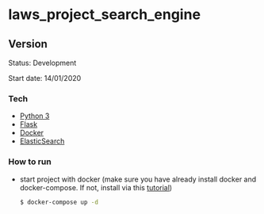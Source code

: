 # laws_project_search_engine


## Version
Status: Development

Start date: 14/01/2020


### Tech

* [Python 3](https://www.python.org/)
* [Flask](http://flask.pocoo.org/)
* [Docker](https://www.docker.com/)
* [ElasticSearch](https://www.elastic.co/fr/)

### How to run
* start project with docker (make sure you have already install docker and docker-compose. If not, install via this [tutorial](https://docs.docker.com/compose/install/))
    ```sh
    $ docker-compose up -d    
    ```

